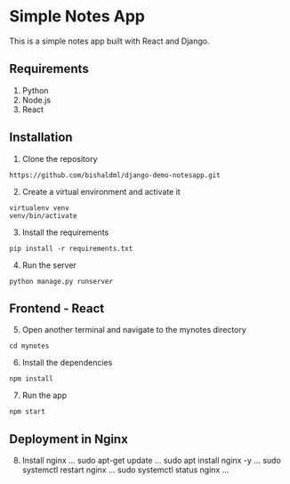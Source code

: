 # Simple Notes App
This is a simple notes app built with React and Django.

## Requirements
1. Python 
2. Node.js
3. React

## Installation
1. Clone the repository
```
https://github.com/bishaldml/django-demo-notesapp.git
```
2. Create a virtual environment and activate it
```
virtualenv venv
venv/bin/activate
```
3. Install the requirements
```
pip install -r requirements.txt
```
4. Run the server
```
python manage.py runserver
```

## Frontend - React
5. Open another terminal and navigate to the mynotes directory
```
cd mynotes
```
6. Install the dependencies
```
npm install
```
7. Run the app
```
npm start
```

## Deployment in Nginx
8. Install nginx
... 
sudo apt-get update
...
sudo apt install nginx -y
...
sudo systemctl restart nginx
...
sudo systemctl status nginx
...
